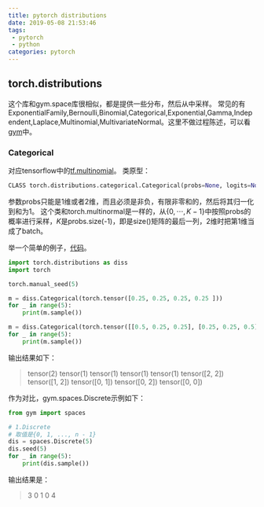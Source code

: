 ```yaml
---
title: pytorch distributions
date: 2019-05-08 21:53:46
tags:
 - pytorch
 - python
categories: pytorch
---
```

## torch.distributions
这个库和gym.space库很相似，都是提供一些分布，然后从中采样。
常见的有ExponentialFamily,Bernoulli,Binomial,Categorical,Exponential,Gamma,Independent,Laplace,Multinomial,MultivariateNormal。这里不做过程陈述，可以看[gym](http://localhost:4000/2019/04/12/gym%E4%BB%8B%E7%BB%8D/)中。
### Categorical
对应tensorflow中的[tf.multinomial](https://github.com/mxxhcm/myown_code/blob/master/tf/some_ops/tf_multinominal.py)。
类原型：
``` python
CLASS torch.distributions.categorical.Categorical(probs=None, logits=None, validate_args=None)
```
参数probs只能是$1$维或者$2$维，而且必须是非负，有限非零和的，然后将其归一化到和为$1$。
这个类和torch.multinormal是一样的，从$\{0,\cdots, K-1\}$中按照probs的概率进行采样，$K$是probs.size(-1)，即是size()矩阵的最后一列，$2$维时把第$1$维当成了batch。

举一个简单的例子，[代码]()。
``` python
import torch.distributions as diss
import torch

torch.manual_seed(5)

m = diss.Categorical(torch.tensor([0.25, 0.25, 0.25, 0.25 ]))
for _ in range(5):
    print(m.sample())

m = diss.Categorical(torch.tensor([[0.5, 0.25, 0.25], [0.25, 0.25, 0.5]]))
for _ in range(5):
    print(m.sample())

```

输出结果如下：
> tensor(2)
tensor(1)
tensor(1)
tensor(1)
tensor(1)
tensor([2, 2])
tensor([1, 2])
tensor([0, 1])
tensor([0, 2])
tensor([0, 0])

作为对比，gym.spaces.Discrete示例如下：
``` python
from gym import spaces

# 1.Discrete
# 取值是{0, 1, ..., n - 1}
dis = spaces.Discrete(5)
dis.seed(5)
for _ in range(5):
    print(dis.sample())
```
输出结果是：
> 3
0
1
0
4



